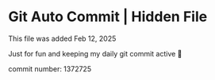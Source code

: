# Git Auto Commit | Hidden File

This file was added Feb 12, 2025

Just for fun and keeping my daily git commit active 🤪

commit number: 1372725
